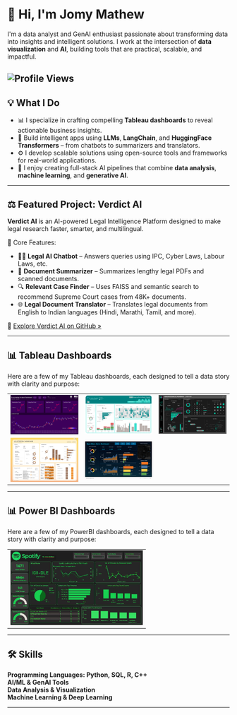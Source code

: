 # 👋 Hi, I'm Jomy Mathew 

I'm a data analyst and GenAI enthusiast passionate about transforming data into insights and intelligent solutions. I work at the intersection of **data visualization** and **AI**, building tools that are practical, scalable, and impactful.

![Profile Views](https://komarev.com/ghpvc/?username=jo-mathew&color=blue)
---

## 💡 What I Do

- 📊 I specialize in crafting compelling **Tableau dashboards** to reveal actionable business insights.
- 🤖 Build intelligent apps using **LLMs**, **LangChain**, and **HuggingFace Transformers** – from chatbots to summarizers and translators.
- ⚙️ I develop scalable solutions using open-source tools and frameworks for real-world applications.
- 🧠 I enjoy creating full-stack AI pipelines that combine **data analysis**, **machine learning**, and **generative AI**.

---

## ⚖️ Featured Project: Verdict AI  

**Verdict AI** is an AI-powered Legal Intelligence Platform designed to make legal research faster, smarter, and multilingual.

🔹 Core Features:
- 🧑‍⚖️ **Legal AI Chatbot** – Answers queries using IPC, Cyber Laws, Labour Laws, etc.  
- 📄 **Document Summarizer** – Summarizes lengthy legal PDFs and scanned documents.  
- 🔍 **Relevant Case Finder** – Uses FAISS and semantic search to recommend Supreme Court cases from 48K+ documents.  
- 🌐 **Legal Document Translator** – Translates legal documents from English to Indian languages (Hindi, Marathi, Tamil, and more).

🔗 [Explore Verdict AI on GitHub »](https://github.com/Jo-Mathew/Verdict-AI)

---

## 📊 Tableau Dashboards

Here are a few of my Tableau dashboards, each designed to tell a data story with clarity and purpose:


<table>
  <tr>
    <td>
      <a href="https://public.tableau.com/views/StockMarketAnalysisDashboard_17505023884840/StockMarketDashboard?:language=en-US&:sid=&:redirect=auth&:display_count=n&:origin=viz_share_link" target="_blank">
        <img src="Images/Stock_Market_Dashboard.png" alt="Stock Market Analysis Dashboard" width="300"/>
      </a>
    </td>
    <td>
      <a href="https://public.tableau.com/views/HospitalManagementDashboard_17503440445920/HospitalDashboard" target="_blank">
        <img src="Images/hospital_dashboard.png" alt="Hospital Dashboard" width="300"/>
      </a>
    </td>
    <td>
      <a href="https://public.tableau.com/views/HRDashboard_17501806096320/HRDASHBOARD" target="_blank">
        <img src="Images/HR_DASHBOARD.png" alt="HR Dashboard" width="300"/>
      </a>
    </td>
  </tr>
  
  <tr>
    <td>
      <a href="https://public.tableau.com/views/HRAttritionDashboard_17500696102950/HRDASHBOARD" target="_blank">
        <img src="Images/HR_ATTRITION_DASHBOARD.JPG" alt="HR Attrition Dashboard" width="300"/>
      </a>
    </td>
    <td>
      <a href="https://public.tableau.com/views/SuperStoreSalesDashboardProject/SuperStoreDashboard?:language=en-US&:sid=&:redirect=auth&:display_count=n&:origin=viz_share_link" target="_blank">
        <img src="Images/superstore_sales_dashboard.png" alt="Superstore Dashboard" width="300"/>
      </a>
    </td>
    <td></td>
  </tr>
</table>

---

## 📊 Power BI Dashboards

Here are a few of my PowerBI dashboards, each designed to tell a data story with clarity and purpose:

<table>
  <tr>
    <td>
      <a href="https://github.com/Jo-Mathew/Power-BI-Spotify-2023-Music-Analytics-Dashboard" target="_blank">
        <img src="Images/powerbi_spotify_dashboard.JPG" alt="Hospital Dashboard" width="300"/>
      </a>
    </td>
    
  </tr>
</table>

---

## 🛠️ Skills

**Programming Languages: Python, SQL, R, C++**  
**AI/ML & GenAI Tools**  
**Data Analysis & Visualization**  
**Machine Learning & Deep Learning**  

---




